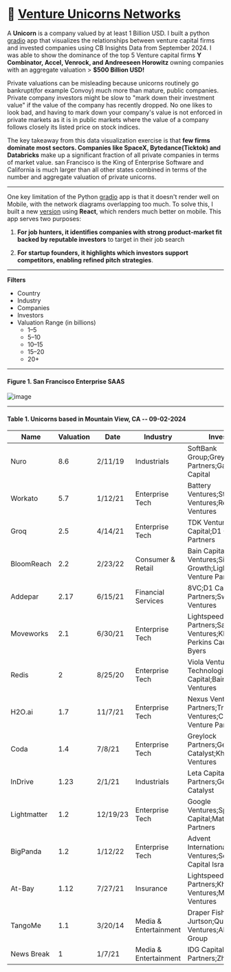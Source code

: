# :unicorn: [Venture Unicorns Networks](https://jsuwyvjtb69oziys.vercel.app) 

A **Unicorn** is a company valued by at least 1 Billion USD. I built a python [gradio](https://leoncensh-networkx-saas.hf.space) app that visualizes the relationships between venture capital firms and invested companies using CB Insights Data from September 2024. I was able to show the dominance of the top 5 Venture capital firms **Y Combinator, Accel, Venrock, and Andreeseen Horowitz** owning companies with an aggregate valuation > **$500 Billion USD!**  

Private valuations can be misleading because unicorns routinely go bankrupt(for example Convoy) much more than mature, public companies. Private company investors might be slow to "mark down their investment value" if the value of the company has recently dropped. No one likes to look bad, and having to mark down your company's value is not enforced in private markets as it is in public markets where the value of a company follows closely its listed price on stock indices. 

The key takeaway from this data visualization exercise is that **few firms dominate most sectors. Companies like SpaceX, Bytedance(Ticktok) and Databricks** make up a significant fraction of all private companies in terms of market value. san Francisco is the King of Enterprise Software and California is much larger than all other states combined in terms of the number and aggregate valuation of private unicorns. 

----------------------------

One key limitation of the Python [gradio](https://leoncensh-networkx-saas.hf.space) app is that it doesn't render well on Mobile, with the network diagrams overlapping too much. To solve this, I built a new [version](jsuwyvjtb69oziys.vercel.app) using **React**, which renders much better on mobile. This app serves two purposes:

1. **For job hunters, it identifies companies with strong product-market fit backed by reputable investors** to target in their job search
   
2. **For startup founders, it highlights which investors support competitors, enabling refined pitch strategies**. 

----------------------------

**Filters**
 * Country
 * Industry
 * Companies
 * Investors
 * Valuation Range (in billions)
     * 1–5
     * 5–10
     * 10–15
     * 15–20
     * 20+

----------------------------
#### Figure 1. San Francisco Enterprise SAAS 

![image](https://github.com/user-attachments/assets/a8045d65-23ba-4eaa-bee7-a70aa4962ca5)

----------------------------

#### Table 1. Unicorns based in Mountain View, CA -- 09-02-2024

| Name         | Valuation | Date |Industry | Investors |
|--------------|-----------|------|----------|-----------|
| Nuro         |    8.6       | 2/11/19 | Industrials | SoftBank Group;Greylock Partners;Gaorong Capital |
| Workato      |    5.7       | 1/12/21 | Enterprise Tech | Battery Ventures;Storm Ventures;Redpoint Ventures |
| Groq         |    2.5       | 4/14/21 | Enterprise Tech | TDK Ventures;Social Capital;D1 Capital Partners |
| BloomReach   |    2.2       | 2/23/22 | Consumer & Retail | Bain Capital Ventures;Sixth Street Growth;Lightspeed Venture Partners |
| Addepar      |    2.17       | 6/15/21 | Financial Services | 8VC;D1 Capital Partners;Sway Ventures |
| Moveworks    |    2.1       | 6/30/21 | Enterprise Tech | Lightspeed Venture Partners;Sapphire Ventures;Kleiner Perkins Caufield & Byers |
| Redis        |    2      | 8/25/20 | Enterprise Tech | Viola Ventures;Dell Technologies Capital;Bain Capital Ventures |
| H2O.ai       |     1.7      | 11/7/21 | Enterprise Tech | Nexus Venture Partners;Transamerica Ventures;Crane Venture Partners |
| Coda         |     1.4      | 7/8/21  | Enterprise Tech | Greylock Partners;General Catalyst;Khosla Ventures |
| InDrive      |     1.23      | 2/1/21  | Industrials | Leta Capital;Insight Partners;General Catalyst |
| Lightmatter  |     1.2      | 12/19/23 | Enterprise Tech | Google Ventures;Spark Capital;Matrix Partners |
| BigPanda     |     1.2      | 1/12/22 | Enterprise Tech | Advent International;Battery Ventures;Sequoia Capital Israel |
| At-Bay       |     1.12      | 7/27/21 | Insurance | Lightspeed Venture Partners;Khosla Ventures;Munich Re Ventures |
| TangoMe      |     1.1      | 3/20/14 | Media & Entertainment | Draper Fisher Jurtson;Qualcomm Ventures;Alibaba Group |
| News Break   |    1       | 1/7/21  | Media & Entertainment | IDG Capital;Francisco Partners;ZhenFund|








